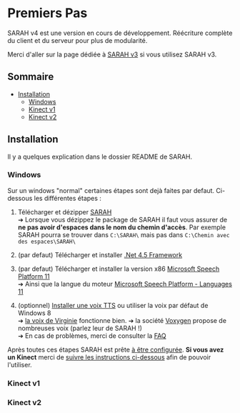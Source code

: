 # Premiers Pas

SARAH v4 est une version en cours de développement. Réécriture complète du client et du serveur pour plus de modularité.

Merci d'aller sur la page dédiée à [SARAH v3](getting_started_v3) si vous utilisez SARAH v3.

## Sommaire

* [Installation](#installation)
  + [Windows](#windows)
  + [Kinect v1](#kinect-v1)
  + [Kinect v2](#kinect-v2)
  
## Installation

Il y a quelques explication dans le dossier README de SARAH.

### Windows

Sur un windows "normal" certaines étapes sont dejà faites par defaut. Ci-dessous les différentes étapes :

1. Télécharger et dézipper [SARAH](http://sarah.encausse.net)   
  ➔ Lorsque vous dézippez le package de SARAH il faut vous assurer de **ne pas avoir d'espaces dans le nom du chemin d'accès**. Par exemple SARAH pourra se trouver dans `C:\SARAH\` mais pas dans `C:\Chemin avec des espaces\SARAH\`

2. (par defaut) Télécharger et installer [.Net 4.5 Framework](http://www.microsoft.com/fr-fr/download/details.aspx?id=30653)

3. (par defaut) Télécharger et installer la version x86 [Microsoft Speech Platform 11](http://www.microsoft.com/en-us/download/details.aspx?id=27225)   
   ➔ Ainsi que la langue du moteur [Microsoft Speech Platform - Languages 11](http://www.microsoft.com/en-us/download/details.aspx?id=27224)

4. (optionnel) [Installer une voix TTS](http://encausse.wordpress.com/2013/05/23/sarah-joshua-jarvis-yuri-et-les-autres/) ou utiliser la voix par défaut de Windows 8      
  ➔ [la voix de Virginie](http://www.ac-limoges.fr/ia87/spip.php?article315) fonctionne bien.
  ➔ la société [Voxygen](http://voxygen.fr) propose de nombreuses voix (parlez leur de SARAH !)    
  ➔ En cas de problèmes, merci de consulter la [FAQ](faq)
  
Après toutes ces étapes SARAH est prête [à être configurée](#configuration). **Si vous avez un Kinect** merci de [suivre les instructions ci-dessous](#kinect-v1) afin de pouvoir l'utiliser.

### Kinect v1

### Kinect v2
